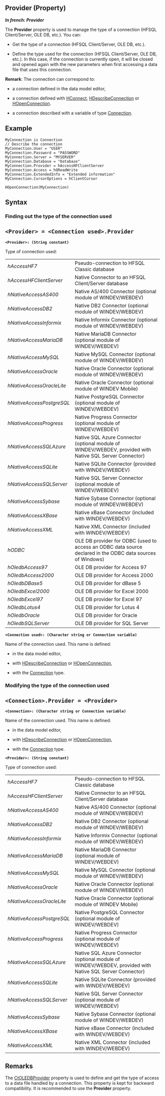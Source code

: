 


## Provider (Property)

***In french: Provider***
	



<a name="XUse"></a>
<a name="Use"></a>
<a name="description"></a>
The **Provider** property is used to manage the type of a connection (HFSQL Client/Server, OLE DB, etc.). You can:

- Get the type of a connection (HFSQL Client/Server, OLE DB, etc.).

- Define the type used for the connection (HFSQL Client/Server, OLE DB, etc.). In this case, if the connection is currently open, it will be closed and opened again with the new parameters when first accessing a data file that uses this connection.




**Remark**: The connection can correspond to:

- a connection defined in the data model editor,

- a connection defined with [HConnect](../WDLang4/3044263.md), [HDescribeConnection](../WDLang4/3044205.md) or [HOpenConnection](../WDLang4/3044107.md).

- a connection described with a variable of type [Connection](../WDLang4/1514073.md).











<a name="Example1"></a>
<a name="sample_code"></a>

## Example


```wl
MyConnection is Connection
// Describe the connection
MyConnection.User = "USER"
MyConnection.Password = "PASSWORD"
MyConnection.Server = "MYSERVER" 
MyConnection.Database = "Database"
MyConnection.Provider = hAccessHFClientServer
MyConnection.Access = hOReadWrite
MyConnection.ExtendedInfo = "Extended information"
MyConnection.CursorOptions = hClientCursor

HOpenConnection(MyConnection)
```

<a name="XSYNTAX"></a>
<a name="SYNTAX1"></a>

## Syntax

### Finding out the type of the connection used

`<Provider> = <Connection used>.Provider`
---

**`<Provider>: (String constant)`**

 Type of connection used:


|   |   |
| --- | --- |
| *hAccessHF7* | Pseudo-connection to HFSQL Classic database |
| *hAccessHFClientServer* | Native Connector to an HFSQL Client/Server database |
| *hNativeAccessAS400* | Native AS/400 Connector (optional module of WINDEV/WEBDEV) |
| *hNativeAccessDB2* | Native DB2 Connector (optional module of WINDEV/WEBDEV) |
| *hNativeAccessInformix* | Native Informix Connector (optional module of WINDEV/WEBDEV) |
| *hNativeAccessMariaDB* | Native MariaDB Connector (optional module of WINDEV/WEBDEV) |
| *hNativeAccessMySQL* | Native MySQL Connector (optional module of WINDEV/WEBDEV) |
| *hNativeAccessOracle* | Native Oracle Connector (optional module of WINDEV/WEBDEV) |
| *hNativeAccessOracleLite* | Native Oracle Connector (optional module of WINDEV Mobile) |
| *hNativeAccessPostgreSQL* | Native PostgreSQL Connector (optional module of WINDEV/WEBDEV) |
| *hNativeAccessProgress* | Native Progress Connector (optional module of WINDEV/WEBDEV) |
| *hNativeAccessSQLAzure* | Native SQL Azure Connector (optional module of WINDEV/WEBDEV, provided with Native SQL Server Connector) |
| *hNativeAccessSQLite* | Native SQLite Connector (provided with WINDEV/WEBDEV) |
| *hNativeAccessSQLServer* | Native SQL Server Connector (optional module of WINDEV/WEBDEV) |
| *hNativeAccessSybase* | Native Sybase Connector (optional module of WINDEV/WEBDEV) |
| *hNativeAccessXBase* | Native xBase Connector (included with WINDEV/WEBDEV) |
| *hNativeAccessXML* | Native XML Connector (included with WINDEV/WEBDEV) |
| *hODBC* | OLE DB provider for ODBC (used to access an ODBC data source declared in the ODBC data sources of Windows) |
| *hOledbAccess97* | OLE DB provider for Access 97 |
| *hOledbAccess2000* | OLE DB provider for Access 2000 |
| *hOledbDBase5* | OLE DB provider for dBase 5 |
| *hOledbExcel2000* | OLE DB provider for Excel 2000 |
| *hOledbExcel97* | OLE DB provider for Excel 97 |
| *hOledbLotus4* | OLE DB provider for Lotus 4 |
| *hOledbOracle* | OLE DB provider for Oracle |
| *hOledbSQLServer* | OLE DB provider for SQL Server |



**`<Connection used>: (Character string or Connection variable)`**

Name of the connection used. This name is defined:

- in the data model editor,

- with [HDescribeConnection](../WDLang4/3044205.md) or [HOpenConnection](../WDLang4/3044107.md),

- with the [Connection](../WDLang4/1514073.md) type.  





<a name="SYNTAX2"></a>

### Modifying the type of the connection used

`<Connection>.Provider = <Provider>`
---

**`<Connection>: (Character string or Connection variable)`**

Name of the connection used. This name is defined:

- in the data model editor,

- with [HDescribeConnection](../WDLang4/3044205.md) or [HOpenConnection](../WDLang4/3044107.md),

- with the [Connection](../WDLang4/1514073.md) type.




**`<Provider>: (String constant)`**

 Type of connection used:


|   |   |
| --- | --- |
| *hAccessHF7* | Pseudo-connection to HFSQL Classic database |
| *hAccessHFClientServer* | Native Connector to an HFSQL Client/Server database |
| *hNativeAccessAS400* | Native AS/400 Connector (optional module of WINDEV/WEBDEV) |
| *hNativeAccessDB2* | Native DB2 Connector (optional module of WINDEV/WEBDEV) |
| *hNativeAccessInformix* | Native Informix Connector (optional module of WINDEV/WEBDEV) |
| *hNativeAccessMariaDB* | Native MariaDB Connector (optional module of WINDEV/WEBDEV) |
| *hNativeAccessMySQL* | Native MySQL Connector (optional module of WINDEV/WEBDEV) |
| *hNativeAccessOracle* | Native Oracle Connector (optional module of WINDEV/WEBDEV) |
| *hNativeAccessOracleLite* | Native Oracle Connector (optional module of WINDEV Mobile) |
| *hNativeAccessPostgreSQL* | Native PostgreSQL Connector (optional module of WINDEV/WEBDEV) |
| *hNativeAccessProgress* | Native Progress Connector (optional module of WINDEV/WEBDEV) |
| *hNativeAccessSQLAzure* | Native SQL Azure Connector (optional module of WINDEV/WEBDEV, provided with Native SQL Server Connector) |
| *hNativeAccessSQLite* | Native SQLite Connector (provided with WINDEV/WEBDEV) |
| *hNativeAccessSQLServer* | Native SQL Server Connector (optional module of WINDEV/WEBDEV) |
| *hNativeAccessSybase* | Native Sybase Connector (optional module of WINDEV/WEBDEV) |
| *hNativeAccessXBase* | Native xBase Connector (included with WINDEV/WEBDEV) |
| *hNativeAccessXML* | Native XML Connector (included with WINDEV/WEBDEV) |





<a name="NOTE0"></a>
<a name="NOTE0_1"></a>

## Remarks
The [CtOLEDBProvider](../Proprietes/2512033.md) property is used to define and get the type of access to a data file handled by a connection. This property is kept for backward compatibility. It is recommended to use the **Provider** property.


